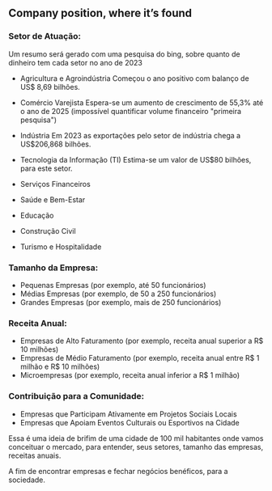 ## Company position, where it’s found


### Setor de Atuação:
Um resumo será gerado com uma pesquisa do bing, sobre quanto de dinheiro tem cada setor no ano de 2023
 - Agricultura e Agroindústria
Começou o ano positivo com balanço de US$ 8,69 bilhões.


 - Comércio Varejista
Espera-se um aumento de crescimento de 55,3% até o ano de 2025 (impossível quantificar volume financeiro "primeira pesquisa")


 - Indústria
Em 2023 as exportações pelo setor de indústria chega a US$206,868 bilhões.


 - Tecnologia da Informação (TI)
Estima-se um valor de US$80 bilhões, para este setor.


 - Serviços Financeiros


 - Saúde e Bem-Estar


 - Educação


 - Construção Civil
 
 - Turismo e Hospitalidade


 ### Tamanho da Empresa:
 - Pequenas Empresas (por exemplo, até 50 funcionários)
 - Médias Empresas (por exemplo, de 50 a 250 funcionários)
 - Grandes Empresas (por exemplo, mais de 250 funcionários)


 ### Receita Anual:
 - Empresas de Alto Faturamento (por exemplo, receita anual superior a R$ 10 milhões)
 - Empresas de Médio Faturamento (por exemplo, receita anual entre R$ 1 milhão e R$ 10 milhões)
 - Microempresas (por exemplo, receita anual inferior a R$ 1 milhão)


 ### Contribuição para a Comunidade:
 - Empresas que Participam Ativamente em Projetos Sociais Locais
 - Empresas que Apoiam Eventos Culturais ou Esportivos na Cidade


Essa é uma ideia de brifim de uma cidade de 100 mil habitantes onde vamos conceituar o mercado, para entender, seus setores, tamanho das empresas, receitas anuais.


A fim de encontrar empresas e fechar negócios benéficos, para a sociedade.



